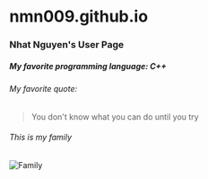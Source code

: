 # nmn009.github.io
### Nhat Nguyen's User Page
##### My favorite programming language: C++
###### My favorite quote:
> You don't know what you can do until you try
###### This is my family
![Family](https://user-images.githubusercontent.com/56015500/103726583-1f0f9f80-4f8e-11eb-9c14-9222cf9ac979.jpeg)
